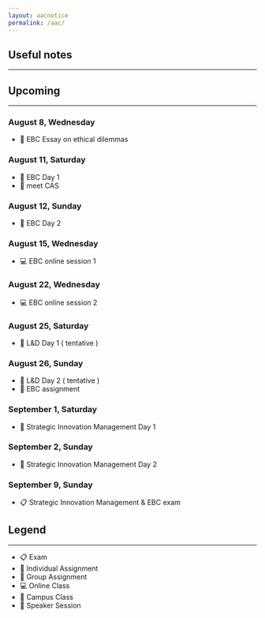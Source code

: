 ```yaml
---
layout: aacnotice
permalink: /aac/
---
```


## Useful notes

----

## Upcoming

----



### August 8, Wednesday
* :bust_in_silhouette: EBC Essay on ethical dilemmas

### August 11, Saturday
* :school: EBC Day 1
* :microphone: meet CAS

### August 12, Sunday
* :school: EBC Day 2

### August 15, Wednesday
* :computer: EBC online session 1

### August 22, Wednesday
* :computer: EBC online session 2

### August 25, Saturday
* :microphone: L&D Day 1 ( tentative )

### August 26, Sunday
* :microphone: L&D Day 2 ( tentative )
* :busts_in_silhouette: EBC assignment

### September 1, Saturday
* :school: Strategic Innovation Management Day 1

### September 2, Sunday
* :school: Strategic Innovation Management Day 2

### September 9, Sunday
* :clipboard: Strategic Innovation Management & EBC exam

## Legend

----
* :clipboard: Exam
* :bust_in_silhouette: Individual Assignment
* :busts_in_silhouette: Group Assignment
* :computer: Online Class
* :school: Campus Class
* :microphone: Speaker Session
